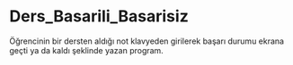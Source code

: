 # Ders_Basarili_Basarisiz
Öğrencinin bir dersten aldığı not klavyeden girilerek başarı durumu ekrana geçti ya da kaldı şeklinde yazan program.
